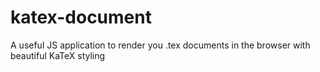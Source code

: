 # katex-document
 A useful JS application to render you .tex documents in the browser with beautiful KaTeX styling
